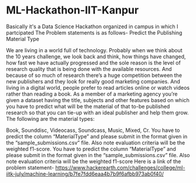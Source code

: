 # ML-Hackathon-IIT-Kanpur
Basically it's a Data Science Hackathon organized in campus in which I partcipated
The Problem statements is as follows-
Predict the Publishing Material Type

We are living in a world full of technology. Probably when we think about the 10 years challenge, we look back and think, how things have changed, how fast we have actually progressed and the sole reason is the level of research quality that is being done with the available resources. And because of so much of research there’s a huge competition between the new publishers and they look for really good marketing companies. And living in a digital world, people prefer to read articles online or watch videos rather than reading a book. As a member of a marketing agency you’re given a dataset having the title, subjects and other features based on which you have to predict what will be the material of that to-be published research so that you can tie-up with an ideal publisher and help them grow. The following are the material types:

Book,
Sounddisc,
Videocass,
Soundcass,
Music,
Mixed,
Cr.
You have to predict the column “MaterialType” and please submit in the format given in the “sample_submissions.csv” file. Also note evaluation criteria will be the weighted f1-score.
You have to predict the column “MaterialType” and please submit in the format given in the “sample_submissions.csv” file. Also note evaluation criteria will be the weighted f1-score
Here is a link of the problem statement- https://www.hackerearth.com/challenges/college/ml-iitk-july/machine-learning/b7fe7fdd6eaa4b7b9f6afbb973ab0f40/
